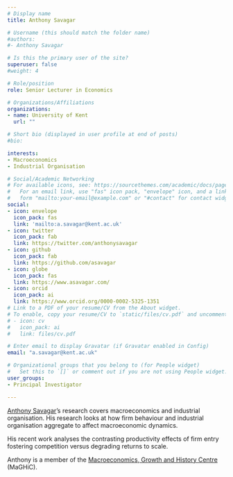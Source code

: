 ```yaml
---
# Display name
title: Anthony Savagar

# Username (this should match the folder name)
#authors:
#- Anthony Savagar

# Is this the primary user of the site?
superuser: false
#weight: 4

# Role/position
role: Senior Lecturer in Economics

# Organizations/Affiliations
organizations:
- name: University of Kent
  url: ""

# Short bio (displayed in user profile at end of posts)
#bio:  

interests:
- Macroeconomics
- Industrial Organisation

# Social/Academic Networking
# For available icons, see: https://sourcethemes.com/academic/docs/page-builder/#icons
#   For an email link, use "fas" icon pack, "envelope" icon, and a link in the
#   form "mailto:your-email@example.com" or "#contact" for contact widget.
social:
- icon: envelope
  icon_pack: fas
  link: 'mailto:a.savagar@kent.ac.uk'
- icon: twitter
  icon_pack: fab
  link: https://twitter.com/anthonysavagar
- icon: github
  icon_pack: fab
  link: https://github.com/asavagar
- icon: globe
  icon_pack: fas
  link: https://www.asavagar.com/
- icon: orcid
  icon_pack: ai
  link: https://www.orcid.org/0000-0002-5325-1351
# Link to a PDF of your resume/CV from the About widget.
# To enable, copy your resume/CV to `static/files/cv.pdf` and uncomment the lines below.
# - icon: cv
#   icon_pack: ai
#   link: files/cv.pdf

# Enter email to display Gravatar (if Gravatar enabled in Config)
email: "a.savagar@kent.ac.uk"

# Organizational groups that you belong to (for People widget)
#   Set this to `[]` or comment out if you are not using People widget.
user_groups:
- Principal Investigator

---
```


[Anthony Savagar](www.asavagar.com)’s research covers macroeconomics and industrial organisation. His research looks at how firm behaviour and industrial organisation aggregate to affect macroeconomic dynamics.

His recent work analyses the contrasting productivity effects of firm entry fostering competition versus degrading returns to scale.

Anthony is a member of the [Macroeconomics, Growth and History Centre](https://research.kent.ac.uk/maghic/) (MaGHiC).

